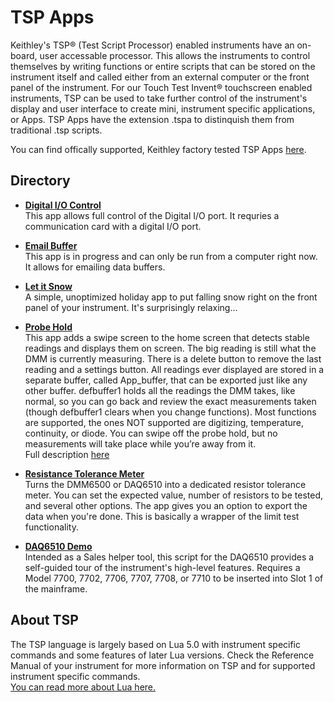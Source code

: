 # TSP Apps

Keithley's TSP&reg; (Test Script Processor) enabled instruments have an on-board, user accessable processor. This allows the instruments to control themselves by writing functions or entire scripts that can be stored on the instrument itself and called either from an external computer or the front panel of the instrument. For our Touch Test Invent&reg; touchscreen enabled instruments, TSP can be used to take further control of the instrument's display and user interface to create mini, instrument specific applications, or Apps. TSP Apps have the extension .tspa to distinquish them from traditional .tsp scripts.

You can find offically supported, Keithley factory tested TSP Apps [here](https://www.tek.com/keithley/tsp-applications-for-touch-test-invent-models).

## Directory

[comment]: **[Title](./file.tspa)**  

* **[Digital I/O Control](./DIOControlFull.tspa)**  
This app allows full control of the Digital I/O port.  It requries a communication card with a digital I/O port.

* **[Email Buffer](./email.tspa)**  
This app is in progress and can only be run from a computer right now.  It allows for emailing data buffers.

* **[Let it Snow](./let_it_snow.tspa)**  
A simple, unoptimized holiday app to put falling snow right on the front panel of your instrument. It's surprisingly relaxing...

* **[Probe Hold](./Probe_Hold.tspa)**  
This app adds a swipe screen to the home screen that detects stable readings and displays them on screen. The big reading is still what the DMM is currently measuring. There is a delete button to remove the last reading and a settings button. All readings ever displayed are stored in a separate buffer, called App_buffer, that can be exported just like any other buffer. defbuffer1 holds all the readings the DMM takes, like normal, so you can go back and review the exact measurements taken (though defbuffer1 clears when you change functions). Most functions are supported, the ones NOT supported are digitizing, temperature, continuity, or diode. You can swipe off the probe hold, but no measurements will take place while you’re away from it.  
Full description [here](https://forum.tek.com/viewtopic.php?f=617&t=141115)

* **[Resistance Tolerance Meter](./Resistance_Tolerance_Meter.tspa)**  
Turns the DMM6500 or DAQ6510 into a dedicated resistor tolerance meter. You can set the expected value, number of resistors to be tested, and several other options. The app gives you an option to export the data when you're done. This is basically a wrapper of the limit test functionality.

* **[DAQ6510 Demo](./KE_DAQ6510_Demo.tsp)**  
Intended as a Sales helper tool, this script for the DAQ6510 provides a self-guided tour of the instrument's high-level features. Requires a Model 7700, 7702, 7706, 7707, 7708, or 7710 to be inserted into Slot 1 of the mainframe. 

## About TSP

The TSP language is largely based on Lua 5.0 with instrument specific commands and some features of later Lua versions. Check the Reference Manual of your instrument for more information on TSP and for supported instrument specific commands.  
[You can read more about Lua here.](https://www.lua.org/)
